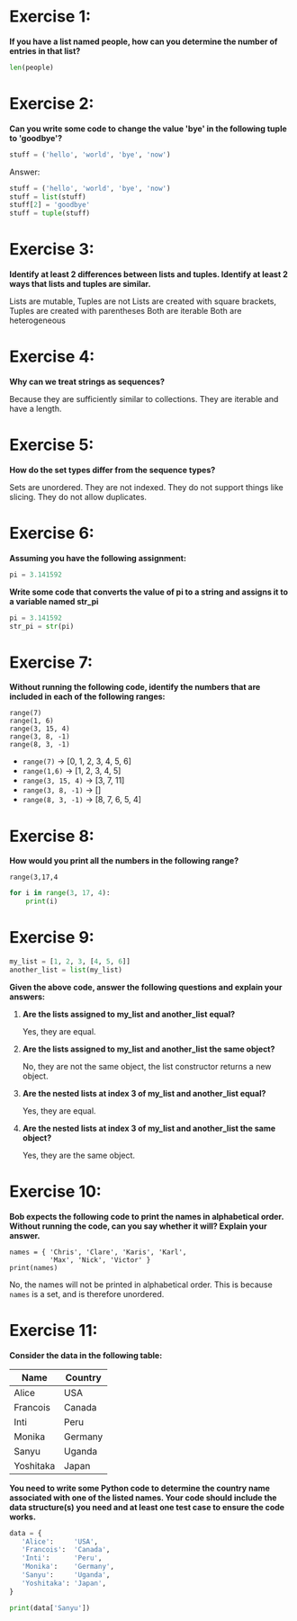 # Exercise 1:
**If you have a list named people, how can you determine the number of entries in that list?**

```python
len(people)
```

# Exercise 2:
**Can you write some code to change the value 'bye' in the following tuple to 'goodbye'?**
```python
stuff = ('hello', 'world', 'bye', 'now')
```

Answer:
```python
stuff = ('hello', 'world', 'bye', 'now')
stuff = list(stuff)
stuff[2] = 'goodbye'
stuff = tuple(stuff)
```

# Exercise 3:
**Identify at least 2 differences between lists and tuples. Identify at least 2 ways that lists and tuples are similar.**

Lists are mutable, Tuples are not
Lists are created with square brackets, Tuples are created with parentheses
Both are iterable
Both are heterogeneous

# Exercise 4:
**Why can we treat strings as sequences?**

Because they are sufficiently similar to collections. They are iterable and have a length.

# Exercise 5:
**How do the set types differ from the sequence types?**

Sets are unordered. They are not indexed. They do not support things like slicing.
They do not allow duplicates.

# Exercise 6:
**Assuming you have the following assignment:**
```python
pi = 3.141592
```

**Write some code that converts the value of pi to a string and assigns it to a variable named str_pi**

```python
pi = 3.141592
str_pi = str(pi)
```
# Exercise 7:
**Without running the following code, identify the numbers that are included in each of the following ranges:**
```
range(7)
range(1, 6)
range(3, 15, 4)
range(3, 8, -1)
range(8, 3, -1)
```

- `range(7)` -> [0, 1, 2, 3, 4, 5, 6]
- `range(1,6)` -> [1, 2, 3, 4, 5]
- `range(3, 15, 4)` -> [3, 7, 11]
- `range(3, 8, -1)` -> []
- `range(8, 3, -1)` -> [8, 7, 6, 5, 4]

# Exercise 8:
**How would you print all the numbers in the following range?**
```
range(3,17,4
```

```python
for i in range(3, 17, 4):
    print(i)
```

# Exercise 9:
```python
my_list = [1, 2, 3, [4, 5, 6]]
another_list = list(my_list)
```
**Given the above code, answer the following questions and explain your answers:**
1. **Are the lists assigned to my_list and another_list equal?**
    
    Yes, they are equal.

2. **Are the lists assigned to my_list and another_list the same object?**

    No, they are not the same object, the list constructor returns a new object.

3. **Are the nested lists at index 3 of my_list and another_list equal?**

    Yes, they are equal.

4. **Are the nested lists at index 3 of my_list and another_list the same object?**

    Yes, they are the same object.

# Exercise 10:
**Bob expects the following code to print the names in alphabetical order. Without running the code, 
can you say whether it will? Explain your answer.**

```
names = { 'Chris', 'Clare', 'Karis', 'Karl',
          'Max', 'Nick', 'Victor' }
print(names)
```

No, the names will not be printed in alphabetical order. This is because `names` is a set, and is therefore unordered.

# Exercise 11:
**Consider the data in the following table:**

| Name      | Country |
|-----------|---------|
| Alice     | USA     |
| Francois  | Canada  |
| Inti      | Peru    |
| Monika    | Germany |
| Sanyu     | Uganda  |
| Yoshitaka | Japan   |

**You need to write some Python code to determine the country name associated with one of the listed names. 
Your code should include the data structure(s) you need and at least one test case to ensure the code works.**

```python
data = {
   'Alice':     'USA',
   'Francois':  'Canada',
   'Inti':      'Peru',
   'Monika':    'Germany',
   'Sanyu':     'Uganda',
   'Yoshitaka': 'Japan',
}

print(data['Sanyu'])
```
